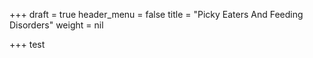 +++
draft = true
header_menu = false
title = "Picky Eaters And Feeding Disorders"
weight = nil

+++
test